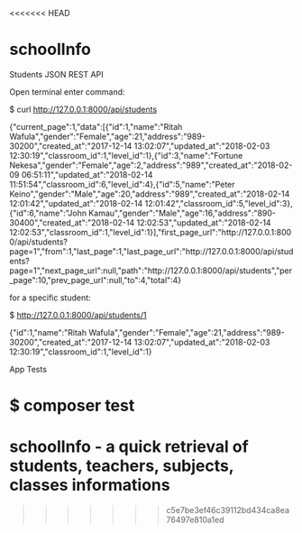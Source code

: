 <<<<<<< HEAD
# schoolInfo

Students JSON REST API

Open terminal enter command:

 $ curl http://127.0.0.1:8000/api/students

{"current_page":1,"data":[{"id":1,"name":"Ritah Wafula","gender":"Female","age":21,"address":"989-30200","created_at":"2017-12-14 13:02:07","updated_at":"2018-02-03 12:30:19","classroom_id":1,"level_id":1},{"id":3,"name":"Fortune Nekesa","gender":"Female","age":2,"address":"989","created_at":"2018-02-09 06:51:11","updated_at":"2018-02-14 11:51:54","classroom_id":6,"level_id":4},{"id":5,"name":"Peter Keino","gender":"Male","age":20,"address":"989","created_at":"2018-02-14 12:01:42","updated_at":"2018-02-14 12:01:42","classroom_id":5,"level_id":3},{"id":6,"name":"John Kamau","gender":"Male","age":16,"address":"890-30400","created_at":"2018-02-14 12:02:53","updated_at":"2018-02-14 12:02:53","classroom_id":1,"level_id":1}],"first_page_url":"http:\/\/127.0.0.1:8000\/api\/students?page=1","from":1,"last_page":1,"last_page_url":"http:\/\/127.0.0.1:8000\/api\/students?page=1","next_page_url":null,"path":"http:\/\/127.0.0.1:8000\/api\/students","per_page":10,"prev_page_url":null,"to":4,"total":4}

for a specific student:

 $ http://127.0.0.1:8000/api/students/1

{"id":1,"name":"Ritah Wafula","gender":"Female","age":21,"address":"989-30200","created_at":"2017-12-14 13:02:07","updated_at":"2018-02-03 12:30:19","classroom_id":1,"level_id":1}


App Tests

$ composer test
=======
# schoolInfo - a quick retrieval of students, teachers, subjects, classes informations
>>>>>>> c5e7be3ef46c39112bd434ca8ea76497e810a1ed
